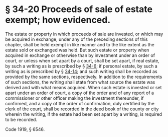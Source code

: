 # § 34-20 Proceeds of sale of estate exempt; how evidenced.

<p>The estate or property in which proceeds of sale are invested, or which may be acquired in exchange, under any of the preceding sections of this chapter, shall be held exempt in like manner and to the like extent as the estate sold or exchanged was held. But such estate or property when acquired in exchange or otherwise than by investment under an order of court, or unless when set apart by a court, shall be set apart, if real estate, by such a writing as is prescribed by § <a href='http://law.lis.virginia.gov/vacode/34-6/'>34-6</a>; if personal estate, by such a writing as is prescribed by § <a href='http://law.lis.virginia.gov/vacode/34-14/'>34-14</a>; and such writing shall be recorded as provided by the same sections, respectively. In addition to the requirements of such sections, the writing shall state from what source the estate was derived and with what means acquired. When such estate is invested or set apart under an order of court, a copy of the order and of any report of a commissioner or other officer making the investment thereunder, if confirmed, and a copy of the order of confirmation, duly certified by the clerk of the court, shall be recorded in the deed book of the county or city wherein the writing, if the estate had been set apart by a writing, is required to be recorded.</p><p>Code 1919, § 6546.</p>